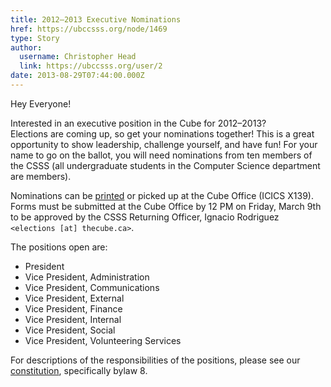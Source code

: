 ```yaml
---
title: 2012–2013 Executive Nominations 
href: https://ubccsss.org/node/1469
type: Story
author:
  username: Christopher Head
  link: https://ubccsss.org/user/2
date: 2013-08-29T07:44:00.000Z
---
```


<div class="field field-name-body field-type-text-with-summary field-label-hidden"><div class="field-items"><div class="field-item even"><p>Hey Everyone!</p>
<p>Interested in an executive position in the Cube for 2012&#x2013;2013?<br>
Elections are coming up, so get your nominations together! This is a great opportunity to show leadership, challenge yourself, and have fun! For your name to go on the ballot, you will need nominations from ten members of the CSSS (all undergraduate students in the Computer Science department are members).</p>
<p>Nominations can be <a href="/files/2012nomination.pdf">printed</a> or picked up at the Cube Office (ICICS X139).<br>
Forms must be submitted at the Cube Office by 12 PM on Friday, March 9th to be approved by the CSSS Returning Officer, Ignacio Rodriguez <code>&lt;elections [at] thecube.ca&gt;</code>.</p>
<p>The positions open are:</p>
<ul>
<li>President</li>
<li>Vice President, Administration</li>
<li>Vice President, Communications</li>
<li>Vice President, External</li>
<li>Vice President, Finance</li>
<li>Vice President, Internal</li>
<li>Vice President, Social</li>
<li>Vice President, Volunteering Services</li>
</ul>
<p>For descriptions of the responsibilities of the positions, please see our <a href="/club/about/constitution">constitution</a>, specifically bylaw 8.</p>
</div></div></div>    <footer>
          </footer>